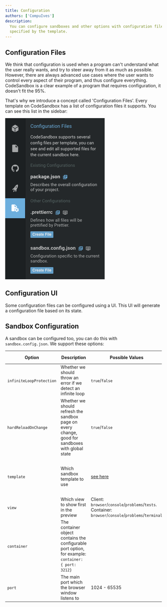 ```yaml
---
title: Configuration
authors: ['CompuIves']
description:
  You can configure sandboxes and other options with configuration files
  specified by the template.
---
```


## Configuration Files

We think that configuration is used when a program can't understand what the
user really wants, and try to steer away from it as much as possible. However,
there are always advanced use cases where the user wants to control every aspect
of their program, and thus configure everything. CodeSandbox is a clear example
of a program that requires configuration, it doesn't fit the 95%.

That's why we introduce a concept called 'Configuration Files'. Every template
on CodeSandbox has a list of configuration files it supports. You can see this
list in the sidebar:

![Configurations File UI](./images/configuration.png)

## Configuration UI

Some configuration files can be configured using a UI. This UI will generate a
configuration file based on its state.

## Sandbox Configuration

A sandbox can be configured too, you can do this with `sandbox.config.json`. We
support these options:

| Option                   | Description                                                                                         | Possible Values                                                                                                    | Default Value                                      |
| ------------------------ | --------------------------------------------------------------------------------------------------- | ------------------------------------------------------------------------------------------------------------------ | -------------------------------------------------- |
| `infiniteLoopProtection` | Whether we should throw an error if we detect an infinite loop                                      | `true`/`false`                                                                                                     | `true`                                             |
| `hardReloadOnChange`     | Whether we should refresh the sandbox page on every change, good for sandboxes with global state   | `true`/`false`                                                                                                     | `false`                                            |
| `template`               | Which sandbox template to use                                                                       | [see here](https://github.com/codesandbox-app/codesandbox-importers/blob/master/packages/types/index.d.ts#L24-L39) | smart detection, w/ fallback to `create-react-app` |
| `view`     | Which view to show first in the preview   | Client: `browser`/`console`/`problems`/`tests`. Container: `browser`/`console`/`problems`/`terminal` | `browser`
| `container`              | The container object contains the configurable port option, for example: `container: { port: 3212}` |
| `port`                   | The main port which the browser window listens to                                                   | 1024 - 65535                                                                                                       | First opened port inside the container.            |
